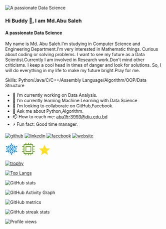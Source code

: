 ![A passionate Data Science](https://scontent.fdac135-1.fna.fbcdn.net/v/t39.30808-6/317500424_1288255161969554_7587384830672764101_n.jpg?_nc_cat=110&ccb=1-7&_nc_sid=09cbfe&_nc_eui2=AeHpwCdOWIpwjLSHgvtVHIaM2br6HXnbIQPZuvodedshA3PpRBX3lk5Jl0E0dTP3-cfG8X01CMor14mmV20kSdUd&_nc_ohc=v8vWvteFY5AAX_O5LE_&_nc_oc=AQmcoADYiuk-jMIag44qFyLc641RbY7V-9pkHxAM_G1JNTbx9z0xr2ThK8y2UZIIamo&_nc_ht=scontent.fdac135-1.fna&oh=00_AfBrUFgOiwP1jpsJlpAHvXeNJN58UaOa6jXI_n8zoXD0IQ&oe=6480A400)
### Hi Buddy 👋, I am Md.Abu Saleh
#### A passionate Data Science

My name is Md. Abu Saleh.I'm studying in Computer Science and Engineering Department.I'm very interested in Mathematic things. Curious about coding or solving problems. I want to see my future as a Data Scientist.Currently I am involved in Research work.Don't mind other criticisms. I keep a cool head in times of danger and look for solutions. So, I will do everything in my life to make my future bright.Pray for me.

Skills: Python/Java/C/C++/Assembly Language/Algorithm/OOP/Data Structure

- 🔭 I’m currently working on Data Analysis. 
- 🌱 I’m currently learning Machine Learning with Data Science 
- 👯 I’m looking to collaborate on GitHub,Facebook. 
- 💬 Ask me about Python,Algorithm. 
- 📫 How to reach me: abu15-3993@diu.edu.bd 
- ⚡ Fun fact: Good time manager. 


[<img src='https://cdn.jsdelivr.net/npm/simple-icons@3.0.1/icons/github.svg' alt='github' height='40'>](https://github.com/md-abusaleh)  [<img src='https://cdn.jsdelivr.net/npm/simple-icons@3.0.1/icons/linkedin.svg' alt='linkedin' height='40'>](https://www.linkedin.com/in/md-abusaleh93/)  [<img src='https://cdn.jsdelivr.net/npm/simple-icons@3.0.1/icons/facebook.svg' alt='facebook' height='40'>](https://www.facebook.com/abusaleh.diu)  [<img src='https://cdn.jsdelivr.net/npm/simple-icons@3.0.1/icons/icloud.svg' alt='website' height='40'>](https://sites.google.com/d/1gcjCOi3lqbcW_2k2BnzSLubjJLjNU865/p/1rJE7yc55YDW9XUY3Mvm6qgxg798EYgYK/edit)  

<a href='https://archiveprogram.github.com/'><img src='https://raw.githubusercontent.com/acervenky/animated-github-badges/master/assets/acbadge.gif' width='40' height='40'></a> <a href='https://docs.github.com/en/developers'><img src='https://raw.githubusercontent.com/acervenky/animated-github-badges/master/assets/devbadge.gif' width='40' height='40'></a> <a href='https://stars.github.com/'><img src='https://raw.githubusercontent.com/acervenky/animated-github-badges/master/assets/starbadge.gif' width='35' height='35'></a> 

[![trophy](https://github-profile-trophy.vercel.app/?username=md-abusaleh)](https://github.com/ryo-ma/github-profile-trophy)

[![Top Langs](https://github-readme-stats.vercel.app/api/top-langs/?username=md-abusaleh)](https://github.com/anuraghazra/github-readme-stats)

![GitHub stats](https://github-readme-stats.vercel.app/api?username=md-abusaleh&show_icons=true&count_private=true)  

![GitHub Activity Graph](https://activity-graph.herokuapp.com/graph?username=md-abusaleh)  

![GitHub metrics](https://metrics.lecoq.io/md-abusaleh)  

![GitHub streak stats](https://streak-stats.demolab.com/?user=md-abusaleh)  

![Profile views](https://gpvc.arturio.dev/md-abusaleh)  
